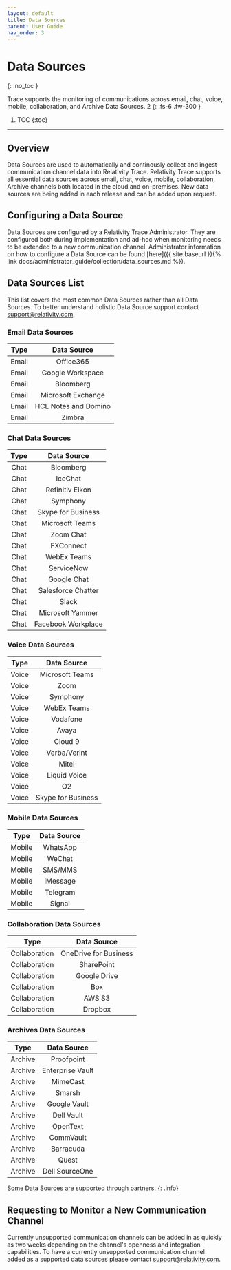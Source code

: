 ```yaml
---
layout: default
title: Data Sources
parent: User Guide
nav_order: 3
---
```


# Data Sources
{: .no_toc }

Trace supports the monitoring of communications across email, chat, voice, mobile, collaboration, and Archive Data Sources.  2
{: .fs-6 .fw-300 }

1. TOC
{:toc}

---
## Overview
Data Sources are used to automatically and continously collect and ingest communication channel data into Relativity Trace. Relativity Trace supports all essential data sources across email, chat, voice, mobile, collaboration, Archive channels both located in the cloud and on-premises. New data sources are being added in each release and can be added upon request.

## Configuring a Data Source
Data Sources are configured by a Relativity Trace Administrator. They are configured both during implementation and ad-hoc when monitoring needs to be extended to a new communication channel. Administrator information on how to configure a Data Source can be found [here]({{ site.baseurl }}{% link docs/administrator_guide/collection/data_sources.md %}).

## Data Sources List
This list covers the most common Data Sources rather than all Data Sources. To better understand holistic Data Source support contact [support@relativity.com](mailto:support@relativity.com).

### Email Data Sources

| Type  | Data Source      |
|:-------:|:------------------:|
| Email | Office365        |
| Email | Google Workspace |
| Email | Bloomberg        |
| Email | Microsoft Exchange |
| Email | HCL Notes and Domino |
| Email | Zimbra |

### Chat Data Sources

| Type  | Data Source      |
|:-------:|:------------------:|
| Chat | Bloomberg |
| Chat | IceChat |
| Chat | Refinitiv Eikon |
| Chat | Symphony |
| Chat | Skype for Business |
| Chat | Microsoft Teams |
| Chat | Zoom Chat |
| Chat | FXConnect |
| Chat | WebEx Teams |
| Chat | ServiceNow |
| Chat | Google Chat |
| Chat | Salesforce Chatter |
| Chat | Slack |
| Chat | Microsoft Yammer |
| Chat | Facebook Workplace |

### Voice Data Sources

| Type  | Data Source      |
|:-------:|:------------------:|
| Voice | Microsoft Teams |
| Voice | Zoom |
| Voice | Symphony |
| Voice | WebEx Teams |
| Voice | Vodafone |
| Voice | Avaya |
| Voice | Cloud 9 |
| Voice | Verba/Verint |
| Voice | Mitel |
| Voice | Liquid Voice |
| Voice | O2 |
| Voice | Skype for Business |

### Mobile Data Sources

| Type  | Data Source      |
|:-------:|:------------------:|
| Mobile | WhatsApp |
| Mobile | WeChat |
| Mobile | SMS/MMS |
| Mobile | iMessage |
| Mobile | Telegram |
| Mobile | Signal |

### Collaboration Data Sources

| Type  | Data Source      |
|:-------:|:------------------:|
| Collaboration | OneDrive for Business |
| Collaboration | SharePoint |
| Collaboration | Google Drive |
| Collaboration | Box |
| Collaboration | AWS S3 |
| Collaboration | Dropbox |

### Archives Data Sources

| Type | Data Source      |
|:----:|:------------------:|
| Archive | Proofpoint |
| Archive | Enterprise Vault |
| Archive | MimeCast |
| Archive | Smarsh |
| Archive | Google Vault |
| Archive | Dell Vault |
| Archive | OpenText |
| Archive | CommVault |
| Archive | Barracuda |
| Archive | Quest |
| Archive | Dell SourceOne |

Some Data Sources are supported through partners.
{: .info}



## Requesting to Monitor a New Communication Channel
Currently unsupported communication channels can be added in as quickly as two weeks depending on the channel's openness and integration capabilities. To have a currently unsupported communication channel added as a supported data sources please contact [support@relativity.com](mailto:support@relativity.com).
